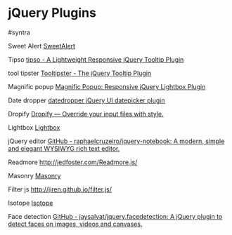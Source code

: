 # jQuery Plugins
#syntra

Sweet Alert
[SweetAlert](https://sweetalert.js.org/)

Tipso
[tipso - A Lightweight Responsive jQuery Tooltip Plugin](https://tipso.object505.com/)

tool tipster
[Tooltipster - The jQuery Tooltip Plugin](http://iamceege.github.io/tooltipster/)

Magnific popup
[Magnific Popup: Responsive jQuery Lightbox Plugin](http://dimsemenov.com/plugins/magnific-popup/)

Date dropper
[datedropper jQuery UI datepicker plugin](http://felicegattuso.com/projects/datedropper/)

Dropify
[Dropify — Override your input files with style.](http://jeremyfagis.github.io/dropify/)

Lightbox
[Lightbox](http://lokeshdhakar.com/projects/lightbox2/)

jQuery editor
[GitHub - raphaelcruzeiro/jquery-notebook: A modern, simple and elegant WYSIWYG rich text editor.](https://github.com/raphaelcruzeiro/jquery-notebook)

Readmore
http://jedfoster.com/Readmore.js/

Masonry 
[Masonry](https://masonry.desandro.com/)

Filter js
http://jiren.github.io/filter.js/

Isotope
[Isotope](https://isotope.metafizzy.co/)

Face detection
[GitHub - jaysalvat/jquery.facedetection: A jQuery plugin to detect faces on images, videos and canvases.](https://github.com/jaysalvat/jquery.facedetection)